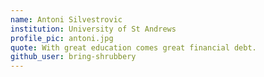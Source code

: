 ```yaml
---
name: Antoni Silvestrovic
institution: University of St Andrews
profile_pic: antoni.jpg
quote: With great education comes great financial debt.
github_user: bring-shrubbery
---
```

